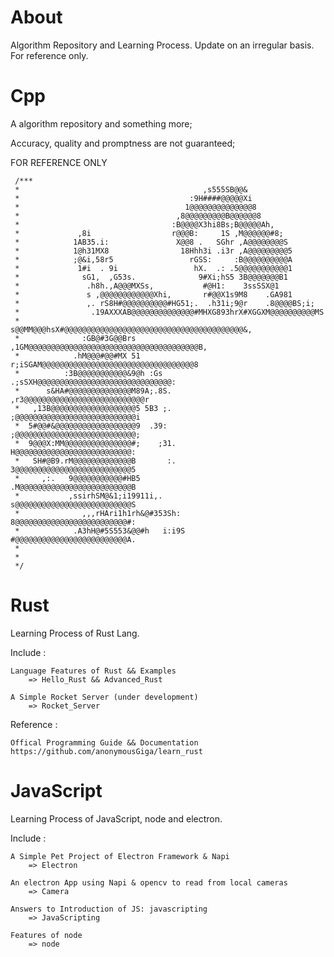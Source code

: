 # About

Algorithm Repository and Learning Process. Update on an irregular basis. For reference only.

# Cpp

A algorithm repository and something more;

Accuracy, quality and promptness are not guaranteed;

FOR REFERENCE ONLY

	 /***
	 *                                         ,s555SB@@&
	 *                                      :9H####@@@@@Xi
	 *                                     1@@@@@@@@@@@@@@8
	 *                                   ,8@@@@@@@@@B@@@@@@8
	 *                                  :B@@@@X3hi8Bs;B@@@@@Ah,
	 *             ,8i                  r@@@B:     1S ,M@@@@@@#8;
	 *            1AB35.i:               X@@8 .   SGhr ,A@@@@@@@@S
	 *            1@h31MX8                18Hhh3i .i3r ,A@@@@@@@@@5
	 *            ;@&i,58r5                 rGSS:     :B@@@@@@@@@@A
	 *             1#i  . 9i                 hX.  .: .5@@@@@@@@@@@1
	 *              sG1,  ,G53s.              9#Xi;hS5 3B@@@@@@@B1
	 *               .h8h.,A@@@MXSs,           #@H1:    3ssSSX@1
	 *               s ,@@@@@@@@@@@@Xhi,       r#@@X1s9M8    .GA981
	 *               ,. rS8H#@@@@@@@@@@#HG51;.  .h31i;9@r    .8@@@@BS;i;
	 *                .19AXXXAB@@@@@@@@@@@@@@#MHXG893hrX#XGGXM@@@@@@@@@@MS
	 *                s@@MM@@@hsX#@@@@@@@@@@@@@@@@@@@@@@@@@@@@@@@@@@@@@@@@&,
	 *              :GB@#3G@@Brs ,1GM@@@@@@@@@@@@@@@@@@@@@@@@@@@@@@@@@@@@@@B,
	 *            .hM@@@#@@#MX 51  r;iSGAM@@@@@@@@@@@@@@@@@@@@@@@@@@@@@@@@@@8
	 *          :3B@@@@@@@@@@@&9@h :Gs   .;sSXH@@@@@@@@@@@@@@@@@@@@@@@@@@@@@@:
	 *      s&HA#@@@@@@@@@@@@@@M89A;.8S.       ,r3@@@@@@@@@@@@@@@@@@@@@@@@@@@r
	 *   ,13B@@@@@@@@@@@@@@@@@@@5 5B3 ;.         ;@@@@@@@@@@@@@@@@@@@@@@@@@@@i
	 *  5#@@#&@@@@@@@@@@@@@@@@@@9  .39:          ;@@@@@@@@@@@@@@@@@@@@@@@@@@@;
	 *  9@@@X:MM@@@@@@@@@@@@@@@#;    ;31.         H@@@@@@@@@@@@@@@@@@@@@@@@@@:
	 *   SH#@B9.rM@@@@@@@@@@@@@B       :.         3@@@@@@@@@@@@@@@@@@@@@@@@@@5
	 *     ,:.   9@@@@@@@@@@@#HB5                 .M@@@@@@@@@@@@@@@@@@@@@@@@@B
	 *           ,ssirhSM@&1;i19911i,.             s@@@@@@@@@@@@@@@@@@@@@@@@@@S
	 *              ,,,rHAri1h1rh&@#353Sh:          8@@@@@@@@@@@@@@@@@@@@@@@@@#:
	 *            .A3hH@#5S553&@@#h   i:i9S          #@@@@@@@@@@@@@@@@@@@@@@@@@A.
	 *
	 *
	 */

# Rust

Learning Process of Rust Lang.

Include :

    Language Features of Rust && Examples
        => Hello_Rust && Advanced_Rust

    A Simple Rocket Server (under development)
        => Rocket_Server

Reference :

    Offical Programming Guide && Documentation
    https://github.com/anonymousGiga/learn_rust

# JavaScript

Learning Process of JavaScript, node and electron.

Include :

    A Simple Pet Project of Electron Framework & Napi
        => Electron

	An electron App using Napi & opencv to read from local cameras
        => Camera

	Answers to Introduction of JS: javascripting
        => JavaScripting

	Features of node
        => node
